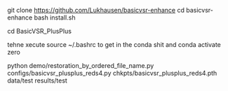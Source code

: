 
git clone https://github.com/Lukhausen/basicvsr-enhance
cd basicvsr-enhance
bash install.sh

cd BasicVSR_PlusPlus


tehne xecute source ~/.bashrc to get in the conda shit and conda activate zero

python demo/restoration_by_ordered_file_name.py configs/basicvsr_plusplus_reds4.py chkpts/basicvsr_plusplus_reds4.pth data/test results/test


